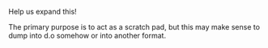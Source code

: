 Help us expand this!

The primary purpose is to act as a scratch pad, but this may make sense to dump into d.o somehow or into another format.
